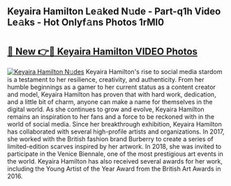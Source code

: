## Keyaira Hamilton Le𝚊ked N𝚞de - Part-q1h Video Le𝚊ks - Hot Onlyf𝚊ns Photos 1rMl0

# <h2><a href="http://ab85851.deff.icu/?id=Keyaira+Hamilton">🔗 New 👉🔴 Keyaira Hamilton VIDEO Photos</a></h2>

[![Keyaira Hamilton N𝚞des](https://i.imgur.com/rIISA9y.gif)](http://ab85851.deff.icu/?id=Keyaira+Hamilton)
Keyaira Hamilton's rise to social media stardom is a testament to her resilience, creativity, and authenticity. From her humble beginnings as a gamer to her current status as a content creator and model, Keyaira Hamilton has proven that with hard work, dedication, and a little bit of charm, anyone can make a name for themselves in the digital world. As she continues to grow and evolve, Keyaira Hamilton remains an inspiration to her fans and a force to be reckoned with in the world of social media. Since her breakthrough exhibition, Keyaira Hamilton has collaborated with several high-profile artists and organizations. In 2017, she worked with the British fashion brand Burberry to create a series of limited-edition scarves inspired by her artwork. In 2018, she was invited to participate in the Venice Biennale, one of the most prestigious art events in the world. Keyaira Hamilton has also received several awards for her work, including the Young Artist of the Year Award from the British Art Awards in 2016.
